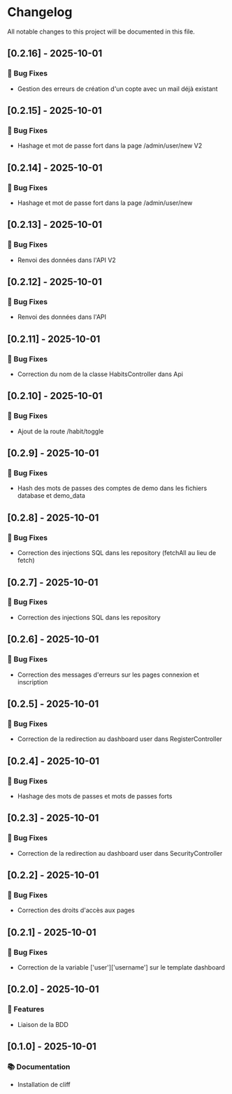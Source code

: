 # Changelog

All notable changes to this project will be documented in this file.

## [0.2.16] - 2025-10-01

### 🐛 Bug Fixes

- Gestion des erreurs de création d'un copte avec un mail déjà existant

## [0.2.15] - 2025-10-01

### 🐛 Bug Fixes

- Hashage et mot de passe fort dans la page /admin/user/new V2

## [0.2.14] - 2025-10-01

### 🐛 Bug Fixes

- Hashage et mot de passe fort dans la page /admin/user/new

## [0.2.13] - 2025-10-01

### 🐛 Bug Fixes

- Renvoi des données dans l'API V2

## [0.2.12] - 2025-10-01

### 🐛 Bug Fixes

- Renvoi des données dans l'API

## [0.2.11] - 2025-10-01

### 🐛 Bug Fixes

- Correction du nom de la classe HabitsController dans Api

## [0.2.10] - 2025-10-01

### 🐛 Bug Fixes

- Ajout de la route /habit/toggle

## [0.2.9] - 2025-10-01

### 🐛 Bug Fixes

- Hash des mots de passes des comptes de demo dans les fichiers database et demo_data

## [0.2.8] - 2025-10-01

### 🐛 Bug Fixes

- Correction des injections SQL dans les repository (fetchAll au lieu de fetch)

## [0.2.7] - 2025-10-01

### 🐛 Bug Fixes

- Correction des injections SQL dans les repository

## [0.2.6] - 2025-10-01

### 🐛 Bug Fixes

- Correction des messages d'erreurs sur les pages connexion et inscription

## [0.2.5] - 2025-10-01

### 🐛 Bug Fixes

- Correction de la redirection au dashboard user dans RegisterController

## [0.2.4] - 2025-10-01

### 🐛 Bug Fixes

- Hashage des mots de passes et mots de passes forts

## [0.2.3] - 2025-10-01

### 🐛 Bug Fixes

- Correction de la redirection au dashboard user dans SecurityController

## [0.2.2] - 2025-10-01

### 🐛 Bug Fixes

- Correction des droits d'accès aux pages

## [0.2.1] - 2025-10-01

### 🐛 Bug Fixes

- Correction de la variable ['user']['username'] sur le template dashboard

## [0.2.0] - 2025-10-01

### 🚀 Features

- Liaison de la BDD

## [0.1.0] - 2025-10-01

### 📚 Documentation

- Installation de cliff

<!-- generated by git-cliff -->
